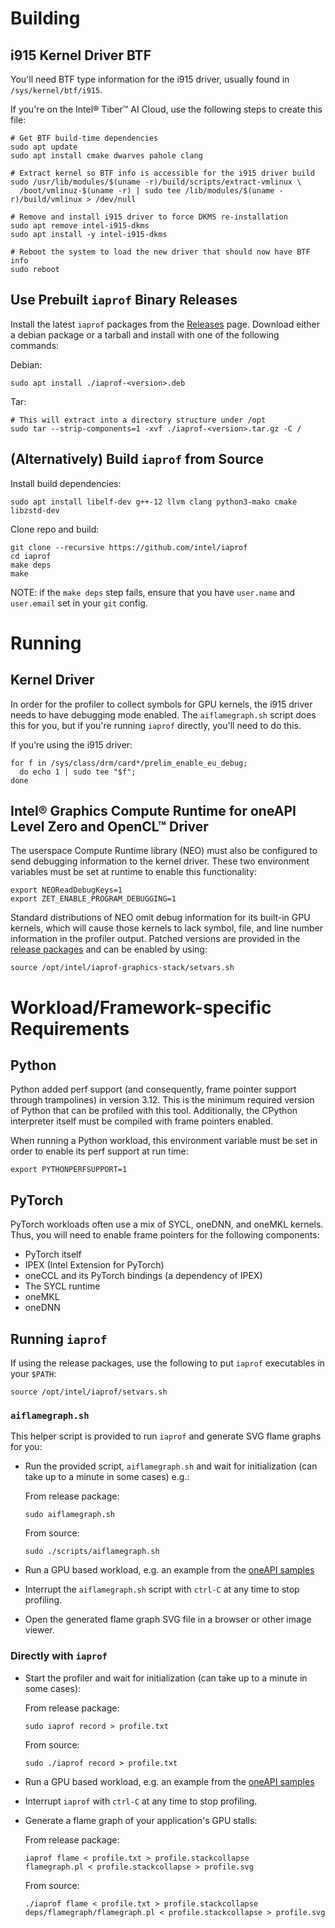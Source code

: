 # Building

## i915 Kernel Driver BTF

You'll need BTF type information for the i915 driver, usually found
in `/sys/kernel/btf/i915`.

If you're on the Intel® Tiber™ AI Cloud, use the following steps
to create this file:

```
# Get BTF build-time dependencies
sudo apt update
sudo apt install cmake dwarves pahole clang

# Extract kernel so BTF info is accessible for the i915 driver build
sudo /usr/lib/modules/$(uname -r)/build/scripts/extract-vmlinux \
  /boot/vmlinuz-$(uname -r) | sudo tee /lib/modules/$(uname -r)/build/vmlinux > /dev/null

# Remove and install i915 driver to force DKMS re-installation
sudo apt remove intel-i915-dkms
sudo apt install -y intel-i915-dkms

# Reboot the system to load the new driver that should now have BTF info
sudo reboot
```

## Use Prebuilt `iaprof` Binary Releases
Install the latest `iaprof` packages from the [Releases](https://github.com/intel/iaprof/releases?q=iaprof&expanded=true) page.
Download either a debian package or a tarball and install with one of the following commands:

Debian:

```
sudo apt install ./iaprof-<version>.deb
```

Tar:

```
# This will extract into a directory structure under /opt
sudo tar --strip-components=1 -xvf ./iaprof-<version>.tar.gz -C /
```


## (Alternatively) Build `iaprof` from Source

Install build dependencies:
```
sudo apt install libelf-dev g++-12 llvm clang python3-mako cmake libzstd-dev
```

Clone repo and build:
```
git clone --recursive https://github.com/intel/iaprof
cd iaprof
make deps
make
```
NOTE: if the `make deps` step fails, ensure that you have `user.name` and `user.email` set in your `git` config.

# Running

## Kernel Driver

In order for the profiler to collect symbols for GPU kernels, the
i915 driver needs to have debugging mode enabled. The `aiflamegraph.sh` script
does this for you, but if you're running `iaprof` directly, you'll need to do
this.

If you’re using the i915 driver:

```
for f in /sys/class/drm/card*/prelim_enable_eu_debug;
  do echo 1 | sudo tee "$f";
done
```

## Intel® Graphics Compute Runtime for oneAPI Level Zero and OpenCL™ Driver

The userspace Compute Runtime library (NEO) must also be configured to send
debugging information to the kernel driver. These two environment variables must
be set at runtime to enable this functionality:

```
export NEOReadDebugKeys=1
export ZET_ENABLE_PROGRAM_DEBUGGING=1
```

Standard distributions of NEO omit debug information for its built-in GPU
kernels, which will cause those kernels to lack symbol, file, and line number
information in the profiler output. Patched versions are provided in the
[release packages](https://github.com/intel/iaprof/releases?q=iaprof&expanded=true)
and can be enabled by using:

```
source /opt/intel/iaprof-graphics-stack/setvars.sh
```


# Workload/Framework-specific Requirements


## Python

Python added perf support (and consequently, frame pointer support through
trampolines) in version 3.12. This is the minimum required version of Python
that can be profiled with this tool. Additionally, the CPython interpreter
itself must be compiled with frame pointers enabled.

When running a Python workload, this environment variable must be set in order
to enable its perf support at run time:

```
export PYTHONPERFSUPPORT=1
```

## PyTorch

PyTorch workloads often use a mix of SYCL, oneDNN, and oneMKL kernels. Thus, you will need to enable frame pointers for the following components:

* PyTorch itself  
* IPEX (Intel Extension for PyTorch)  
* oneCCL and its PyTorch bindings (a dependency of IPEX)  
* The SYCL runtime  
* oneMKL  
* oneDNN

## Running `iaprof`

If using the release packages, use the following to put `iaprof` executables in your `$PATH`:
```
source /opt/intel/iaprof/setvars.sh
```

### `aiflamegraph.sh`
This helper script is provided to run `iaprof` and generate SVG flame graphs for you:
- Run the provided script, `aiflamegraph.sh` and wait for initialization (can take up to a minute in some cases) e.g.:
  
  From release package:
  ```
  sudo aiflamegraph.sh
  ```
  From source:
  ```
  sudo ./scripts/aiflamegraph.sh
  ```
- Run a GPU based workload, e.g. an example from the [oneAPI samples](https://github.com/oneapi-src/oneAPI-samples)
- Interrupt the `aiflamegraph.sh` script with `ctrl-C` at any time to stop profiling.
- Open the generated flame graph SVG file in a browser or other image viewer.

### Directly with `iaprof`
- Start the profiler and wait for initialization (can take up to a minute in some cases):
  
  From release package:
  ```
  sudo iaprof record > profile.txt
  ```
  From source:
  ```
  sudo ./iaprof record > profile.txt
  ```
- Run a GPU based workload, e.g. an example from the [oneAPI samples](https://github.com/oneapi-src/oneAPI-samples)
- Interrupt `iaprof` with `ctrl-C` at any time to stop profiling.
- Generate a flame graph of your application's GPU stalls:
  
  From release package:
  ```
  iaprof flame < profile.txt > profile.stackcollapse
  flamegraph.pl < profile.stackcollapse > profile.svg
  ```
  From source:
  ```
  ./iaprof flame < profile.txt > profile.stackcollapse
  deps/flamegraph/flamegraph.pl < profile.stackcollapse > profile.svg
  ```
  
